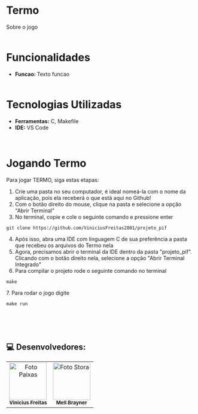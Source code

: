 # Termo

Sobre o jogo
<br></br>

# Funcionalidades

- <b>Funcao: </b> Texto funcao
<br></br>

# Tecnologias Utilizadas

- <b>Ferramentas:</b> C, Makefile
- <b>IDE:</b> VS Code

<br>

# Jogando Termo
Para jogar TERMO, siga estas etapas:<br>

1. Crie uma pasta no seu computador, é ideal nomeá-la com o nome da aplicação, pois ela receberá o que está aqui no Github!
2. Com o botão direito do mouse, clique na pasta e selecione a opção "Abrir Terminal"
3. No terminal, copie e cole o seguinte comando e pressione enter
<dt> 
  
    git clone https://github.com/ViniciusFreitas2801/projeto_pif

</dt>

4. Após isso, abra uma IDE com linguagem C de sua preferência a pasta que recebeu os arquivos do Termo nela
5. Agora, precisamos abrir o terminal da IDE dentro da pasta "projeto_pif". Clicando com o botão direito nela, selecione a opção "Abrir Terminal Integrado"
6. Para compilar o projeto rode o seguinte comando no terminal
<dt> 
  
    make

</dt>
7. Para rodar o jogo digite
<dt> 
  
    make run

</dt>

<br>
<br></br>

## 💻 Desenvolvedores:
<table>
  <tr>
    <td align="center">
      <a href="https://github.com/ViniciusFreitas2801">
        <img src="https://avatars.githubusercontent.com/u/94134974?v=4" width="100px;" alt="Foto Paixas"/><br>
        <sub>
          <b>Vinicius Freitas</b>
        </sub>
      </a>
    </td>
    <td align="center">
      <a href="https://github.com/mell-brayner">
        <img src="https://avatars.githubusercontent.com/u/119381419?v=4" width="100px;" alt="Foto Stora"/><br>
        <sub>
          <b>Mell Brayner</b>
        </sub>
      </a>
    </td>
</table>
<br></br>